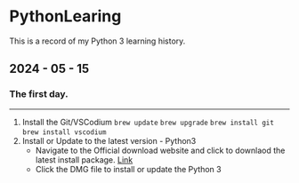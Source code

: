 # PythonLearing
This is a record of my Python 3 learning history. 
## 2024 - 05 - 15
### The first day.
---
1. Install the Git/VSCodium
   `brew update`
   `brew upgrade`
   `brew install git`
   `brew install vscodium`
2. Install or Update to the latest version - Python3
   - Navigate to the Official download website and click to downlaod the latest install package. [Link](https://www.python.org/downloads/)
   - Click the DMG file to install or update the Python 3
     
